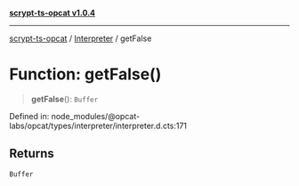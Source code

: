 [**scrypt-ts-opcat v1.0.4**](../../../README.md)

***

[scrypt-ts-opcat](../../../README.md) / [Interpreter](../README.md) / getFalse

# Function: getFalse()

> **getFalse**(): `Buffer`

Defined in: node\_modules/@opcat-labs/opcat/types/interpreter/interpreter.d.cts:171

## Returns

`Buffer`
